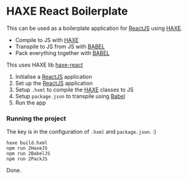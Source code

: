 HAXE React Boilerplate
=======================
 This can be used as a boilerplate application for [ReactJS][1] using [HAXE][2].

 - Compile to JS with [HAXE][2]
 - Transpile to JS from JS with [BABEL][4]
 - Pack everything together with [BABEL][4]

This uses HAXE lib [haxe-react][3]

 1. Initialise a [ReactJS][1] application
 2. Set up the [ReactJS][1] application
 3. Setup `.hxml` to compile the [HAXE][2] classes to JS
 4. Setup `package.json` to transpile using [Babel][4]
 5. Run the app

### Running the project
 
 The key is in the configuration of `.hxml` and `package.json`. :)
 
```
haxe build.hxml
npm run 2HaxeJS
npm run 2BabelJS
npm run 2PackJS
```

Done.





[1]: https://facebook.github.io/react/ 
[2]: http://haxe.org/
[3]: https://github.com/massiveinteractive/haxe-react
[4]: https://babeljs.io/
[5]: https://webpack.github.io/